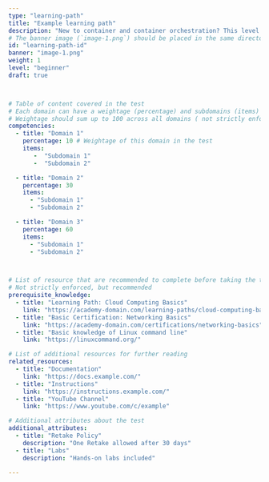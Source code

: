 ```yaml
---
type: "learning-path"
title: "Example learning path"
description: "New to container and container orchestration? This level 100 INTRO Kubernetes - Course covers the foundational topics for a non-technical audience and conveys the benefits of containers and container orchestration for modern IT scenarios. It will help you learn the basics of terminology associated, understand the essential components' functions, and understand why these new technologies are so important."
# The banner image (`image-1.png`) should be placed in the same directory as this `_index.md` file.
id: "learning-path-id"
banner: "image-1.png"
weight: 1
level: "beginner"
draft: true



# Table of content covered in the test
# Each domain can have a weightage (percentage) and subdomains (items)
# Weightage should sum up to 100 across all domains ( not strictly enforced, but recommended )
competencies:
  - title: "Domain 1"
    percentage: 10 # Weightage of this domain in the test
    items: 
       -  "Subdomain 1"
       -  "Subdomain 2"

  - title: "Domain 2"
    percentage: 30
    items:
      - "Subdomain 1"
      - "Subdomain 2"

  - title: "Domain 3"
    percentage: 60
    items:
      - "Subdomain 1"
      - "Subdomain 2"



# List of resource that are recommended to complete before taking the test
# Not strictly enforced, but recommended
prerequisite_knowledge:
  - title: "Learning Path: Cloud Computing Basics"
    link: "https://academy-domain.com/learning-paths/cloud-computing-basics"
  - title: "Basic Certification: Networking Basics"
    link: "https://academy-domain.com/certifications/networking-basics"
  - title: "Basic knowledge of Linux command line"
    link: "https://linuxcommand.org/"

# List of additional resources for further reading 
related_resources:
  - title: "Documentation"
    link: "https://docs.example.com/"
  - title: "Instructions"
    link: "https://instructions.example.com/"
  - title: "YouTube Channel"
    link: "https://www.youtube.com/c/example" 

# Additional attributes about the test
additional_attributes: 
  - title: "Retake Policy"
    description: "One Retake allowed after 30 days"
  - title: "Labs"
    description: "Hands-on labs included"

---
```

